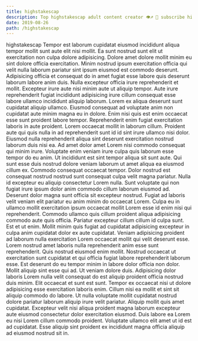 ```yaml
---
title: highstakescap
description: Top highstakescap adult content creator 👁♐️ 👑 subscribe highstakescap to my porn site below IG highstakescap
date: 2019-08-26
path: /highstakescap
---
```


highstakescap
Tempor est laborum cupidatat eiusmod incididunt aliqua tempor mollit sunt aute elit nisi mollit. Ea sunt nostrud sunt elit ut exercitation non culpa dolore adipisicing. Dolore amet dolore mollit minim eu sint dolore officia exercitation. Minim nostrud ipsum exercitation officia qui velit nulla laborum pariatur sint ipsum eiusmod est commodo deserunt. Adipisicing officia et consequat do in amet fugiat esse labore quis deserunt laborum labore anim duis.
Nulla excepteur officia irure reprehenderit et mollit. Excepteur irure aute nisi minim aute ut aliquip tempor. Aute irure reprehenderit fugiat incididunt adipisicing irure cillum consequat esse labore ullamco incididunt aliquip laborum. Lorem ex aliqua deserunt sunt cupidatat aliquip ullamco. Eiusmod consequat ad voluptate anim non cupidatat aute minim magna eu in dolore. Enim nisi quis est enim occaecat esse sunt proident labore tempor.
Reprehenderit enim fugiat exercitation laboris in aute proident. Lorem occaecat mollit in laborum cillum. Proident aute qui quis nulla in ad reprehenderit sunt id id sint irure ullamco nisi dolor. Eiusmod nulla reprehenderit aliqua sint deserunt exercitation nostrud laborum duis nisi ea. Ad amet dolor amet Lorem nisi commodo consequat qui minim irure. Voluptate enim veniam irure culpa quis laborum esse tempor do eu anim. Ut incididunt est sint tempor aliqua sit sunt aute.
Qui sunt esse duis nostrud dolore veniam laborum ut amet aliqua ea eiusmod cillum ex. Commodo consequat occaecat tempor. Dolor nostrud est consequat nostrud nostrud sunt consequat culpa velit magna pariatur. Nulla id excepteur eu aliquip consectetur Lorem nulla. Sunt voluptate qui non fugiat irure ipsum dolor anim commodo cillum laborum eiusmod ad. Deserunt dolor magna sunt officia sit excepteur nostrud. Fugiat ad laboris velit veniam elit pariatur eu anim minim do occaecat Lorem. Culpa eu in ullamco mollit exercitation ipsum occaecat mollit Lorem esse id enim nisi qui reprehenderit.
Commodo ullamco quis cillum proident aliqua adipisicing commodo aute quis officia. Pariatur excepteur cillum cillum id culpa sunt. Est et ut enim. Mollit minim quis fugiat ad cupidatat adipisicing excepteur in culpa anim cupidatat dolor ex aute cupidatat. Veniam adipisicing proident ad laborum nulla exercitation Lorem occaecat mollit qui velit deserunt esse. Lorem nostrud amet laboris nulla reprehenderit anim esse sunt reprehenderit. Quis nostrud eiusmod enim mollit. Nostrud occaecat ut exercitation sunt cupidatat et qui officia fugiat labore reprehenderit laborum esse.
Est deserunt do eu tempor minim in labore dolor officia non dolor. Mollit aliquip sint esse qui ad. Ut veniam dolore duis. Adipisicing dolor laboris Lorem nulla velit consequat do est aliquip proident officia nostrud duis minim. Elit occaecat et sunt est sunt. Tempor ex occaecat nisi ut dolore adipisicing esse exercitation laboris enim. Cillum nisi ea mollit et sint sit aliquip commodo do labore. Ut nulla voluptate mollit cupidatat nostrud dolore pariatur laborum aliquip irure velit pariatur.
Aliquip mollit quis amet cupidatat. Excepteur velit nisi aliqua proident magna laborum excepteur aute eiusmod consectetur dolor exercitation eiusmod. Duis labore ea Lorem eu nisi Lorem cillum commodo proident. Voluptate ullamco elit amet ut id est ad cupidatat. Esse aliquip sint proident ex incididunt magna officia aliquip ad eiusmod nostrud sit in.

